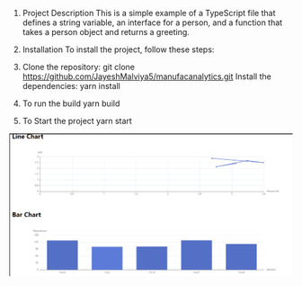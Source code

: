 1. Project Description
   This is a simple example of a TypeScript file that defines a string variable, an interface for a person, and a function that takes a person object and returns a greeting.

2. Installation
   To install the project, follow these steps:

3. Clone the repository: git clone https://github.com/JayeshMalviya5/manufacanalytics.git
   Install the dependencies: yarn install

4. To run the build
   yarn build

5. To Start the project
   yarn start

![alt text](/Graph.png)
